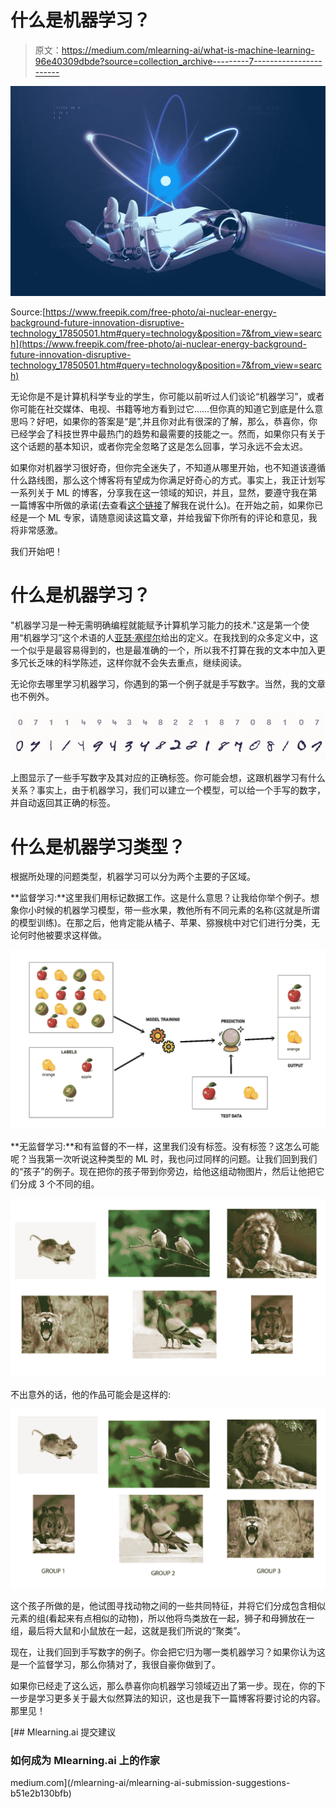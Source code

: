 # 什么是机器学习？

> 原文：<https://medium.com/mlearning-ai/what-is-machine-learning-96e40309dbde?source=collection_archive---------7----------------------->

![](img/98da426d7e492c774bfe96c7a4d936ce.png)

Source:[https://www.freepik.com/free-photo/ai-nuclear-energy-background-future-innovation-disruptive-technology_17850501.htm#query=technology&position=7&from_view=search](https://www.freepik.com/free-photo/ai-nuclear-energy-background-future-innovation-disruptive-technology_17850501.htm#query=technology&position=7&from_view=search)

无论你是不是计算机科学专业的学生，你可能以前听过人们谈论“机器学习”，或者你可能在社交媒体、电视、书籍等地方看到过它……但你真的知道它到底是什么意思吗？好吧，如果你的答案是“是”,并且你对此有很深的了解，那么，恭喜你，你已经学会了科技世界中最热门的趋势和最需要的技能之一。然而，如果你只有关于这个话题的基本知识，或者你完全忽略了这是怎么回事，学习永远不会太迟。

如果你对机器学习很好奇，但你完全迷失了，不知道从哪里开始，也不知道该遵循什么路线图，那么这个博客将有望成为你满足好奇心的方式。事实上，我正计划写一系列关于 ML 的博客，分享我在这一领域的知识，并且，显然，要遵守我在第一篇博客中所做的承诺(去查看[这个链接](/@jinaneB/what-should-motivate-you-to-start-blogging-ab64f86a0d75)了解我在说什么)。在开始之前，如果你已经是一个 ML 专家，请随意阅读这篇文章，并给我留下你所有的评论和意见，我将非常感激。

我们开始吧！

# **什么是机器学习？**

"机器学习是一种无需明确编程就能赋予计算机学习能力的技术."这是第一个使用“机器学习”这个术语的人[亚瑟·塞缪尔](https://en.wikipedia.org/wiki/Arthur_Samuel)给出的定义。在我找到的众多定义中，这一个似乎是最容易得到的，也是最准确的一个，所以我不打算在我的文本中加入更多冗长乏味的科学陈述，这样你就不会失去重点，继续阅读。

无论你去哪里学习机器学习，你遇到的第一个例子就是手写数字。当然，我的文章也不例外。

![](img/d5963a85cc4aefd09b4cd56d663cbf9f.png)

上图显示了一些手写数字及其对应的正确标签。你可能会想，这跟机器学习有什么关系？事实上，由于机器学习，我们可以建立一个模型，可以给一个手写的数字，并自动返回其正确的标签。

# 什么是机器学习类型？

根据所处理的问题类型，机器学习可以分为两个主要的子区域。

**监督学习:**这里我们用标记数据工作。这是什么意思？让我给你举个例子。想象你小时候的机器学习模型，带一些水果，教他所有不同元素的名称(这就是所谓的模型训练)。在那之后，他肯定能从橘子、苹果、猕猴桃中对它们进行分类，无论何时他被要求这样做。

![](img/94eca9d63b92cedfd5754ba1d75ebffc.png)

**无监督学习:**和有监督的不一样，这里我们没有标签。没有标签？这怎么可能呢？当我第一次听说这种类型的 ML 时，我也问过同样的问题。让我们回到我们的“孩子”的例子。现在把你的孩子带到你旁边，给他这组动物图片，然后让他把它们分成 3 个不同的组。

![](img/111334ad2b15b2dd85e97e5a3b5c70cb.png)

不出意外的话，他的作品可能会是这样的:

![](img/98d3c2f2d7033c239f92701757521407.png)

这个孩子所做的是，他试图寻找动物之间的一些共同特征，并将它们分成包含相似元素的组(看起来有点相似的动物)，所以他将鸟类放在一起，狮子和母狮放在一组，最后将大鼠和小鼠放在一起，这就是我们所说的“聚类”。

现在，让我们回到手写数字的例子。你会把它归为哪一类机器学习？如果你认为这是一个监督学习，那么你猜对了，我很自豪你做到了。

如果你已经走了这么远，那么恭喜你向机器学习领域迈出了第一步。现在，你的下一步是学习更多关于最大似然算法的知识，这也是我下一篇博客将要讨论的内容。那里见！

[](/mlearning-ai/mlearning-ai-submission-suggestions-b51e2b130bfb) [## Mlearning.ai 提交建议

### 如何成为 Mlearning.ai 上的作家

medium.com](/mlearning-ai/mlearning-ai-submission-suggestions-b51e2b130bfb)